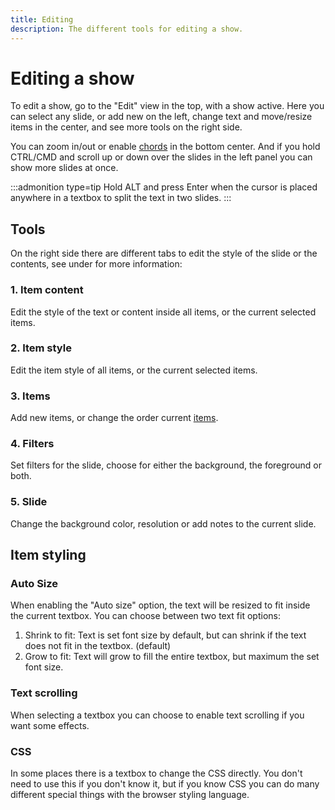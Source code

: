 ```yaml
---
title: Editing
description: The different tools for editing a show.
---
```


<script>
    import Key from '../../../lib/components/markdown/Key.svelte';
</script>

# Editing a show

To edit a show, go to the "Edit" view in the top, with a show active. Here you can select any slide, or add new on the left, change text and move/resize items in the center, and see more tools on the right side.

You can zoom in/out or enable [chords](./chords) in the bottom center. And if you hold <Key>CTRL/CMD</Key> and scroll up or down over the slides in the left panel you can show more slides at once.

:::admonition type=tip
Hold ALT and press Enter when the cursor is placed anywhere in a textbox to split the text in two slides.
:::

## Tools

On the right side there are different tabs to edit the style of the slide or the contents, see under for more information:

### 1. Item content

Edit the style of the text or content inside all items, or the current selected items.

### 2. Item style

Edit the item style of all items, or the current selected items.

### 3. Items

Add new items, or change the order current [items](items).

### 4. Filters

Set filters for the slide, choose for either the background, the foreground or both.

### 5. Slide

Change the background color, resolution or add notes to the current slide.

## Item styling

### Auto Size

When enabling the "Auto size" option, the text will be resized to fit inside the current textbox. You can choose between two text fit options:

1. Shrink to fit: Text is set font size by default, but can shrink if the text does not fit in the textbox. (default)
2. Grow to fit: Text will grow to fill the entire textbox, but maximum the set font size.

### Text scrolling

When selecting a textbox you can choose to enable text scrolling if you want some effects.

### CSS

In some places there is a textbox to change the CSS directly. You don't need to use this if you don't know it, but if you know CSS you can do many different special things with the browser styling language.
